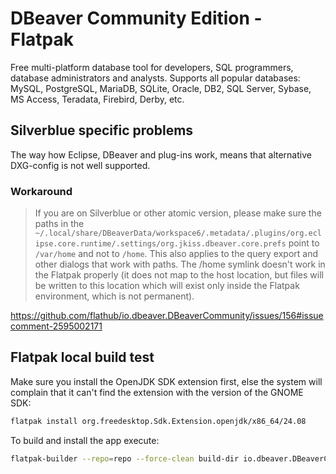 # DBeaver Community Edition - Flatpak

Free multi-platform database tool for developers, SQL programmers, database administrators and analysts. Supports all popular databases: MySQL, PostgreSQL, MariaDB, SQLite, Oracle, DB2, SQL Server, Sybase, MS Access, Teradata, Firebird, Derby, etc.

## Silverblue specific problems

The way how Eclipse, DBeaver and plug-ins work, means that alternative DXG-config is not well supported. 

### Workaround

> If you are on Silverblue or other atomic version, please make sure the paths in the `~/.local/share/DBeaverData/workspace6/.metadata/.plugins/org.eclipse.core.runtime/.settings/org.jkiss.dbeaver.core.prefs` point to `/var/home` and not to `/home`. This also applies to the query export and other dialogs that work with paths. The /home symlink doesn't work in the Flatpak properly (it does not map to the host location, but files will be written to this location which will exist only inside the Flatpak environment, which is not permanent).

https://github.com/flathub/io.dbeaver.DBeaverCommunity/issues/156#issuecomment-2595002171

## Flatpak local build test

Make sure you install the OpenJDK SDK extension first, else the system will complain that it can't find
the extension with the version of the GNOME SDK:

```sh
flatpak install org.freedesktop.Sdk.Extension.openjdk/x86_64/24.08
```

To build and install the app execute:

```sh
flatpak-builder --repo=repo --force-clean build-dir io.dbeaver.DBeaverCommunity.yml
```
